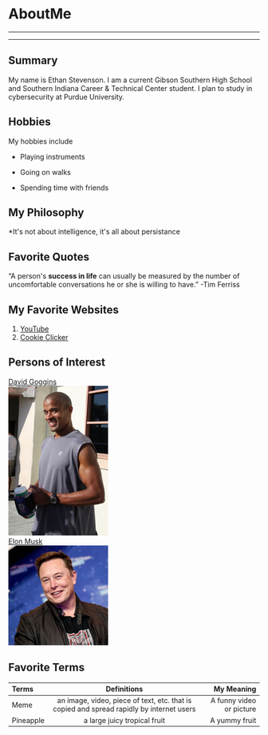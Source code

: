# AboutMe
---
---
## Summary

My name is Ethan Stevenson. I am a current Gibson Southern High School and Southern Indiana Career & Technical Center student. I plan to study in cybersecurity at Purdue University.

Hobbies
-

My hobbies include

- Playing instruments
+ Going on walks
* Spending time with friends


## My Philosophy

*It's not about intelligence, it's all about persistance

## Favorite Quotes

“A person's **success in life** can usually be measured by the number of uncomfortable conversations he or she is willing to have.” -Tim Ferriss

## My Favorite Websites

1. [YouTube](https://www.youtube.com/)
2. [Cookie Clicker](https://orteil.dashnet.org/cookieclicker/)

## Persons of Interest

[David Goggins][1]<br>
<kbd>
<img src="https://github.com/EthanStevenson/AboutMe/blob/main/img/DavidGoggins.jpg" height="300x" width="200px">
  </kbd><br>
[Elon Musk][2]<br>
<kbd>
<img src="https://github.com/EthanStevenson/AboutMe/blob/main/img/ElonMusk.jpg" height="200x" width="200px">
  </kbd>

## Favorite Terms

| Terms | Definitions | My Meaning |
| :- | :----: | ---: |  
| Meme | an image, video, piece of text, etc. that is copied and spread rapidly by internet users | A funny video or picture |
| Pineapple | a large juicy tropical fruit | A yummy fruit |

[1]: https://en.wikipedia.org/wiki/David_Goggins
[2]: https://en.wikipedia.org/wiki/Elon_Musk
